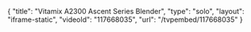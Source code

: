 {
    "title": "Vitamix A2300 Ascent Series Blender",
    "type": "solo",
    "layout": "iframe-static",
    "videoId": "117668035",
    "url": "\/tvpembed\/117668035"
}